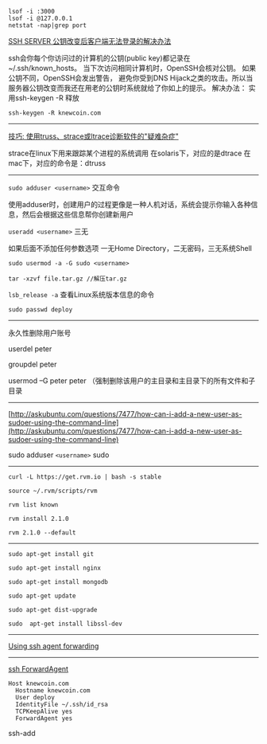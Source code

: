```
lsof -i :3000
lsof -i @127.0.0.1
netstat -nap|grep port
```

[SSH SERVER 公钥改变后客户端无法登录的解决办法](http://www.linuxbyte.org/ssh-server-gong-yue-gai-bian-hou-ke-hu-duan-wu-fa-deng-lu-de-jie-jue-ban-fa.html)

ssh会你每个你访问过的计算机的公钥(public key)都记录在~/.ssh/known_hosts。
当下次访问相同计算机时，OpenSSH会核对公钥。
如果公钥不同，OpenSSH会发出警告， 避免你受到DNS Hijack之类的攻击。所以当服务器公钥改变而我还在用老的公钥时系统就给了你如上的提示。
解决办法：
实用ssh-keygen -R 释放

```ssh-keygen -R knewcoin.com```

***

[技巧: 使用truss、strace或ltrace诊断软件的"疑难杂症"](http://www.ibm.com/developerworks/cn/linux/l-tsl/)

strace在linux下用来跟踪某个进程的系统调用
在solaris下，对应的是dtrace
在mac下，对应的命令是：dtruss

***

`sudo adduser <username>` 交互命令

使用adduser时，创建用户的过程更像是一种人机对话，系统会提示你输入各种信息，然后会根据这些信息帮你创建新用户

`useradd <username>` 三无

如果后面不添加任何参数选项 一无Home Directory，二无密码，三无系统Shell

`sudo usermod -a -G sudo <username>`

`tar -xzvf file.tar.gz //解压tar.gz`

`lsb_release -a` 查看Linux系统版本信息的命令

`sudo passwd deploy`

***

永久性删除用户账号

userdel peter

groupdel peter

usermod –G peter peter （强制删除该用户的主目录和主目录下的所有文件和子目录

***

[http://askubuntu.com/questions/7477/how-can-i-add-a-new-user-as-sudoer-using-the-command-line](http://askubuntu.com/questions/7477/how-can-i-add-a-new-user-as-sudoer-using-the-command-line)

sudo adduser `<username>` sudo

***

`curl -L https://get.rvm.io | bash -s stable`

`source ~/.rvm/scripts/rvm`

`rvm list known`

`rvm install 2.1.0`

`rvm 2.1.0 --default`

***

`sudo apt-get install git`

`sudo apt-get install nginx`

`sudo apt-get install mongodb`

`sudo apt-get update`

`sudo apt-get dist-upgrade`

`sudo  apt-get install libssl-dev`
***


[Using ssh agent forwarding](https://help.github.com/articles/using-ssh-agent-forwarding)

***

[ssh ForwardAgent](https://help.github.com/articles/using-ssh-agent-forwarding)

```
Host knewcoin.com
  Hostname knewcoin.com
  User deploy
  IdentityFile ~/.ssh/id_rsa
  TCPKeepAlive yes
  ForwardAgent yes

```

 ssh-add
